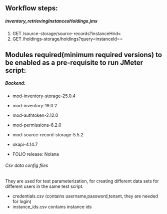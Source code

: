## Workflow steps:

##### inventory_retrievingInstancesHoldings.jmx
1. GET /source-storage/source-records?instanceHrid=<InstanceUUID>
2. GET /holdings-storage/holdings?query=instanceId==<insanceUUID>
## Modules required(minimum required versions) to be enabled as a pre-requisite to run JMeter script:
##### Backend:
- mod-inventory-storage-25.0.4
- mod-inventory-19.0.2
- mod-authtoken-2.12.0
- mod-permissions-6.2.0
- mod-source-record-storage-5.5.2
- okapi-4.14.7

- FOLIO release: Nolana
###### Csv data config files
They are used for test parameterization, for creating different data sets for different users in the same test script.
- credentials.csv (contains username,password,tenant, they are needed for login)
- instance_ids.csv contains instance ids